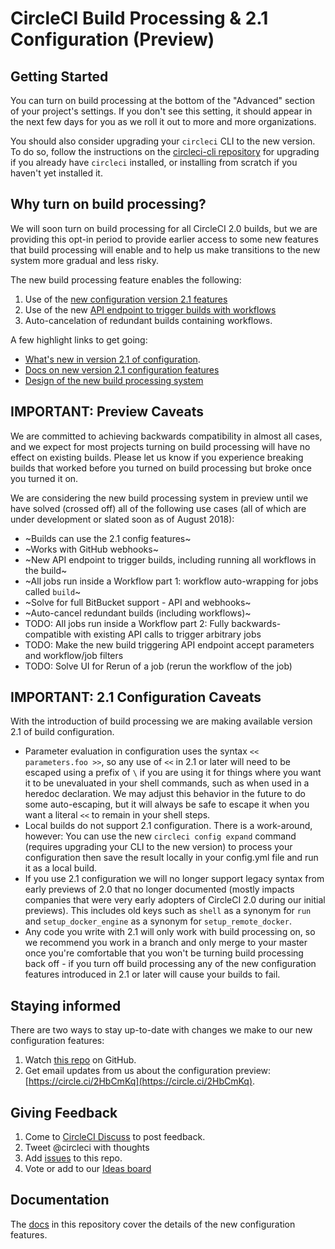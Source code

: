 # CircleCI Build Processing & 2.1 Configuration (Preview)

## Getting Started
You can turn on build processing at the bottom of the "Advanced" section of your project's settings. If you don't see this setting, it should appear in the next few days for you as we roll it out to more and more organizations.

You should also consider upgrading your `circleci` CLI to the new version. To do so, follow the instructions on the [circleci-cli repository](https://github.com/CircleCI-Public/circleci-cli/blob/master/README.md) for upgrading if you already have `circleci` installed, or installing from scratch if you haven't yet installed it.

## Why turn on build processing?
We will soon turn on build processing for all CircleCI 2.0 builds, but we are providing this opt-in period to provide earlier access to some new features that build processing will enable and to help us make transitions to the new system more gradual and less risky.

The new build processing feature enables the following:

1. Use of the [new configuration version 2.1 features](docs/whats-new.md)
2. Use of the new [API endpoint to trigger builds with workflows](https://circleci.com/docs/api/v1-reference/#new-project-build)
3. Auto-cancelation of redundant builds containing workflows.

A few highlight links to get going:

* [What's new in version 2.1 of configuration](docs/whats-new.md).
* [Docs on new version 2.1 configuration features](docs/README.md)
* [Design of the new build processing system](docs/design-approach.md)

## IMPORTANT: Preview Caveats
We are committed to achieving backwards compatibility in almost all cases, and we expect for most projects turning on build processing will have no effect on existing builds. Please let us know if you experience breaking builds that worked before you turned on build processing but broke once you turned it on.  

We are considering the new build processing system in preview until we have solved (crossed off) all of the following use cases (all of which are under development or slated soon as of August 2018):

* ~Builds can use the 2.1 config features~
* ~Works with GitHub webhooks~
* ~New API endpoint to trigger builds, including running all workflows in the build~
* ~All jobs run inside a Workflow part 1: workflow auto-wrapping for jobs called `build`~
* ~Solve for full BitBucket support - API and webhooks~
* ~Auto-cancel redundant builds (including workflows)~
* TODO: All jobs run inside a Workflow part 2: Fully backwards-compatible with existing API calls to trigger arbitrary jobs
* TODO: Make the new build triggering API endpoint accept parameters and workflow/job filters
* TODO: Solve UI for Rerun of a job (rerun the workflow of the job)

## IMPORTANT: 2.1 Configuration Caveats
With the introduction of build processing we are making available version 2.1 of build configuration.

* Parameter evaluation in configuration uses the syntax `<< parameters.foo >>`, so any use of `<<` in 2.1 or later will need to be escaped using a prefix of `\` if you are using it for things where you want it to be unevaluated in your shell commands, such as when used in a heredoc declaration. We may adjust this behavior in the future to do some auto-escaping, but it will always be safe to escape it when you want a literal `<<` to remain in your shell steps. 
* Local builds do not support 2.1 configuration. There is a work-around, however: You can use the new `circleci config expand` command (requires upgrading your CLI to the new version) to process your configuration then save the result locally in your config.yml file and run it as a local build.
* If you use 2.1 configuration we will no longer support legacy syntax from early previews of 2.0 that no longer documented (mostly impacts companies that were very early adopters of CircleCI 2.0 during our initial previews). This includes old keys such as `shell` as a synonym for `run` and `setup_docker_engine` as a synonym for `setup_remote_docker`.
* Any code you write with 2.1 will only work with build processing on, so we recommend you work in a branch and only merge to your master once you're comfortable that you won't be turning build processing back off - if you turn off build processing any of the new configuration features introduced in 2.1 or later will cause your builds to fail.
 
## Staying informed
There are two ways to stay up-to-date with changes we make to our new configuration features:

1. Watch [this repo](https://github.com/CircleCI-Public/config-preview-sdk) on GitHub.
2. Get email updates from us about the configuration preview: [https://circle.ci/2HbCmKq](https://circle.ci/2HbCmKq).

## Giving Feedback
1. Come to [CircleCI Discuss](https://discuss.circleci.com/t/2-1-config-and-build-processing/24102) to post feedback.
2. Tweet @circleci with thoughts
3. Add [issues](https://github.com/CircleCI-Public/config-preview-sdk/issues) to this repo.
4. Vote or add to our [Ideas board](https://circleci.com/ideas/)

## Documentation
The [docs](/docs/) in this repository cover the details of the new configuration features. 

